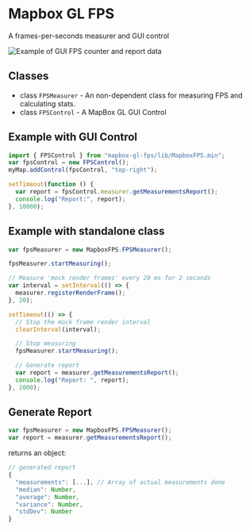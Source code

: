 # Mapbox GL FPS

A frames-per-seconds measurer and GUI control

![Example of GUI FPS counter and report data](mapbox-gl-fps-screenshot.png "Screenshot of Map with FPS Control and report")

## Classes

- class `FPSMeasurer` - An non-dependent class for measuring FPS and calculating stats.
- class `FPSControl` - A MapBox GL GUI Control

## Example with GUI Control

```js
import { FPSControl } from "mapbox-gl-fps/lib/MapboxFPS.min";
var fpsControl = new FPSControl();
myMap.addControl(fpsControl, "top-right");

setTimeout(function () {
  var report = fpsControl.measurer.getMeasurementsReport();
  console.log("Report:", report);
}, 10000);
```

## Example with standalone class

```js
var fpsMeasurer = new MapboxFPS.FPSMeasurer();

fpsMeasurer.startMeasuring();

// Measure 'mock render frames' every 20 ms for 2 seconds
var interval = setInterval(() => {
  measurer.registerRenderFrame();
}, 20);

setTimeout(() => {
  // Stop the mock frame render interval
  clearInterval(interval);

  // Stop measuring
  fpsMeasurer.startMeasuring();

  // Generate report
  var report = measurer.getMeasurementsReport();
  console.log("Report: ", report);
}, 2000);
```

## Generate Report

```js
var fpsMeasurer = new MapboxFPS.FPSMeasurer();
var report = measurer.getMeasurementsReport();
```

returns an object:

```js
// generated report
{
  "measurements": [...], // Array of actual measurements done
  "median": Number,
  "average": Number,
  "variance": Number,
  "stdDev": Number
}
```
